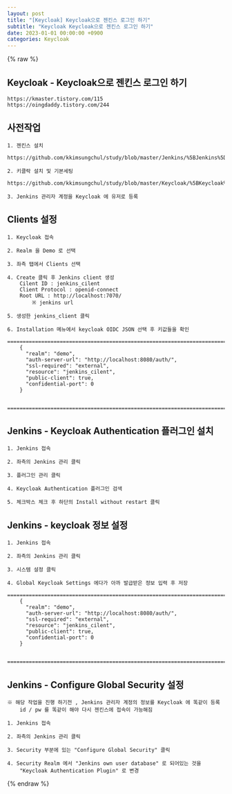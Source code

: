 ```yaml
---  
layout: post  
title: "[Keycloak] Keycloak으로 젠킨스 로그인 하기"  
subtitle: "Keycloak Keycloak으로 젠킨스 로그인 하기"  
date: 2023-01-01 00:00:00 +0900  
categories: Keycloak  
---  
```

{% raw %}  
## Keycloak - Keycloak으로 젠킨스 로그인 하기  
	https://kmaster.tistory.com/115  
	https://oingdaddy.tistory.com/244  
## 사전작업  
	1. 젠킨스 설치  
		https://github.com/kkimsungchul/study/blob/master/Jenkins/%5BJenkins%5D%20%EC%A0%A0%ED%82%A8%EC%8A%A4%20%EC%84%A4%EC%B9%98(Windows).txt  
  
	2. 키클락 설치 및 기본세팅  
		https://github.com/kkimsungchul/study/blob/master/Keycloak/%5BKeycloak%5D%20%EC%84%A4%EC%B9%98%20%EB%B0%8F%20%EC%84%B8%ED%8C%85.txt  
  
	3. Jenkins 관리자 계정을 Keycloak 에 유저로 등록  
  
## Clients 설정  
  
	1. Keycloak 접속  
  
	2. Realm 을 Demo 로 선택  
  
	3. 좌측 탭에서 Clients 선택  
  
	4. Create 클릭 후 Jenkins client 생성  
		Cilent ID : jenkins_cilent  
		Client Protocol : openid-connect  
		Root URL : http://localhost:7070/  
			※ jenkins url  
  
	5. 생성한 jenkins_client 클릭  
  
	6. Installation 메뉴에서 keycloak OIDC JSON 선택 후 키값들을 확인  
		=================================================================================================================  
		{  
		  "realm": "demo",  
		  "auth-server-url": "http://localhost:8080/auth/",  
		  "ssl-required": "external",  
		  "resource": "jenkins_cilent",  
		  "public-client": true,  
		  "confidential-port": 0  
		}  
  
		=================================================================================================================  
  
## Jenkins - Keycloak Authentication 플러그인 설치  
  
	1. Jenkins 접속  
  
	2. 좌측의 Jenkins 관리 클릭  
  
	3. 플러그인 관리 클릭  
  
	4. Keycloak Authentication 플러그인 검색  
  
	5. 체크박스 체크 후 하단의 Install without restart 클릭  
  
## Jenkins - keycloak 정보 설정  
  
	1. Jenkins 접속  
  
	2. 좌측의 Jenkins 관리 클릭  
  
	3. 시스템 설정 클릭  
  
	4. Global Keycloak Settings 에다가 아까 발급받은 정보 입력 후 저장  
		=================================================================================================================  
		{  
		  "realm": "demo",  
		  "auth-server-url": "http://localhost:8080/auth/",  
		  "ssl-required": "external",  
		  "resource": "jenkins_cilent",  
		  "public-client": true,  
		  "confidential-port": 0  
		}  
  
		=================================================================================================================  
  
## Jenkins - Configure Global Security 설정  
	※ 해당 작업을 진행 하기전 , Jenkins 관리자 계정의 정보를 Keycloak 에 똑같이 등록  
		id / pw 를 똑같이 해야 다시 젠킨스에 접속이 가능해짐  
  
	1. Jenkins 접속  
  
	2. 좌측의 Jenkins 관리 클릭  
  
	3. Security 부분에 있는 "Configure Global Security" 클릭  
  
	4. Security Realm 에서 "Jenkins own user database" 로 되어있는 것을  
		"Keycloak Authentication Plugin" 로 변경  
  
{% endraw %}